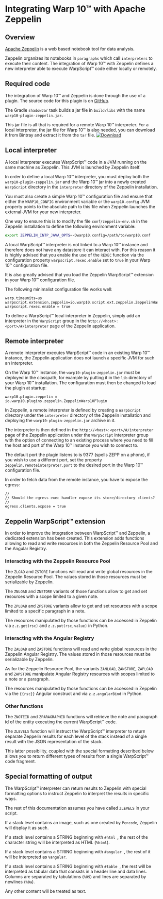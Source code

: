 # Integrating Warp 10™ with Apache Zeppelin

## Overview

[Apache Zeppelin](https://zeppelin.apache.org/) is a web based notebook tool for data analysis.

Zeppelin organizes its notebooks in `paragraphs` which call `interpreters` to execute their content. The integration of Warp 10™ with Zeppelin defines a new interpreter able to execute WarpScript™ code either locally or remotely.

## Required code

The integration of Warp 10™ and Zeppelin is done through the use of a plugin. The source code for this plugin is on [GitHub](https://github.com/senx/warp10-plugin-zeppelin).

The Gradle `shadowJar` task builds a jar file in `build/libs` with the name `warp10-plugin-zeppelin.jar`.

This jar file is all that is required for a remote Warp 10™ interpreter. For a local interpreter, the jar file for Warp 10™ is also needed, you can download it from Bintray and extract it from the `tar` file. [ ![Download](https://api.bintray.com/packages/senx/generic/warp10/images/download.svg) ](https://bintray.com/senx/generic/warp10/_latestVersion)

## Local interpreter

A local interpreter executes WarpScript™ code in a JVM running on the same machine as Zeppelin. This JVM is launched by Zeppelin itself.

In order to define a local Warp 10™ interpreter, you must deploy both the `warp10-plugin-zeppelin.jar` and the Warp 10™ jar into a newly created `WarpScript` directory in the `interpreter` directory of the Zeppelin installation.

You must also create a simple Warp 10™ configuration file and ensure that either the `WARP10_CONFIG` environment variable or the `warp10.config` JVM property points to the absolute path to this file when Zeppelin launches the external JVM for your new interpreter.

One way to ensure this is to modify the file `conf/zeppelin-env.sh` in the Zeppelin installation to define the following environment variable:

```bash
export ZEPPELIN_INTP_JAVA_OPTS=-Dwarp10.config=/path/to/warp10.conf
```

A local WarpScript™ interpreter is not linked to a Warp 10™ instance and therefore does not have any datastore it can interact with. For this reason it is highly advised that you enable the use of the `REXEC` function via the configuration property `warpscript.rexec.enable` set to `true` in your Warp 10™ configuration file.

It is also greatly advised that you load the Zeppelin WarpScript™ extension in your Warp 10™ configuration file.

The following minimalist configuration file works well:

```properties
warp.timeunits=us
warpscript.extension.zeppelin=io.warp10.script.ext.zeppelin.ZeppelinWarpScriptExtension
warpscript.rexec.enable = true
```

To define a WarpScript™ local interpreter in Zeppelin, simply add an interpreter in the `WarpScript` group in the `http://<host>:<port>/#/interpreter` page of the Zeppelin application.

## Remote interpreter

A remote interpreter executes WarpScript™ code in an existing Warp 10™ instance, the Zeppelin application does not launch a specific JVM for such an interpreter.

On the Warp 10™ instance, the `warp10-plugin-zeppelin.jar` must be deployed in the classpath, for example by putting it in the `lib` directory of your Warp 10™ installation. The configuration must then be changed to load the plugin at startup:

```properties
warp10.plugin.zeppelin = io.warp10.plugins.zeppelin.ZeppelinWarp10Plugin
```

In Zeppelin, a remote interpreter is defined by creating a `WarpScript` directory under the `interpreter` directory of the Zeppelin installation and deploying the `warp10-plugin-zeppelin.jar` archive in it.

The interpreter is then defined in the `http://<host>:<port>/#/interpreter` page of the Zeppelin application under the `WarpScript` interpreter group with the option of connecting to an existing process where you need to fill the host and port of the Warp 10™ instance you wish to connect to.

The default port the plugin listens to is 9377 (spells ZEPP on a phone), if you wish to use a different port, set the property `zeppelin.remoteinterpreter.port` to the desired port in the Warp 10™ configuration file.

In order to fetch data from the remote instance, you have to expose the egress:
```properties
//
// Should the egress exec handler expose its store/directory clients?
//
egress.clients.expose = true
```

## Zeppelin WarpScript™ extension

In order to improve the integration between WarpScript™ and Zeppelin, a dedicated extension has been created. This extension adds functions allowing to read and write resources in both the Zeppelin Resource Pool and the Angular Registry.

### Interacting with the Zeppelin Resource Pool

The `ZLOAD` and `ZSTORE` functions will read and write global resources in the Zeppelin Resource Pool. The values stored in those resources must be serializable by Zeppelin.

The `ZNLOAD` and `ZNSTORE` variants of those functions allow to get and set resources with a scope limited to a given note.

The `ZPLOAD` and `ZPSTORE` variants allow to get and set resources with a scope limited to a specific paragraph in a note.

The resources manipulated by those functions can be accessed in Zeppelin via `z.z.get(rsc)` and `z.z.put(rsc,value)` in Python.

### Interacting with the Angular Registry

The `ZALOAD` and `ZASTORE` functions will read and write global resources in the Zeppelin Angular Registry. The values stored in those resources must be serializable by Zeppelin.

As for the Zeppelin Resource Pool, the variants `ZANLOAD`, `ZANSTORE`, `ZAPLOAD` and `ZAPSTORE` manipulate Angular Registry resources with scopes limited to a note or a paragraph.

The resources manipulated by those functions can be accessed in Zeppelin via the `{{rsc}}` Angular construct and via `z.z.angularBind` in Python.

### Other functions

The `ZNOTEID` and `ZPARAGRAPHID` functions will retrieve the note and paragraph id of the entity executing the current WarpScript™ code.

The `ZLEVELS` function will instruct the WarpScript™ interpreter to return separate Zeppelin results for each level of the stack instead of a single result with the JSON representation of the stack.

This latter possibility, coupled with the special formatting described below allows you to return different types of results from a single WarpScript™ code fragment.

## Special formatting of output

The WarpScript™ interpreter can return results to Zeppelin with special formatting options to instruct Zeppelin to interpret the results in specific ways.

The rest of this documentation assumes you have called `ZLEVELS` in your script.

If a stack level contains an image, such as one created by `Pencode`, Zeppelin will display it as such.

If a stack level contains a STRING beginning with `#html `, the rest of the character string will be interpreted as HTML (`%html`).

If a stack level contains a STRING beginning with `#angular `, the rest of it will be interpreted as `%angular`.

If a stack level contains a STRING beginning with `#table `, the rest will be interpreted as tabular data that consists in a header line and data lines. Columns are separated by tabulations (`%09`) and lines are separated by newlines (`%0a`).

Any other content will be treated as text.
